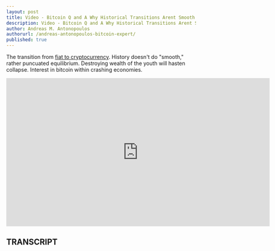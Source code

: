 ```yaml
---
layout: post
title: Video - Bitcoin Q and A Why Historical Transitions Arent Smooth
description: Video - Bitcoin Q and A Why Historical Transitions Arent Smooth
author: Andreas M. Antonopoulos
authorurl: /andreas-antonopoulos-bitcoin-expert/
published: true
---
```


<p>The transition from <a href="/us-customs-agents-are-now-compelling-mobile-passwords/">fiat to cryptocurrency</a>. History doesn't do "smooth," rather puncuated equilibrium. Destroying wealth of the youth will hasten collapse. Interest in bitcoin within crashing economies.</p>

<center><iframe width="700" height="394" src="https://www.youtube.com/embed/VujCVYEgiJ8?list=PLPQwGV1aLnTsHvzevl9BAUlfsfwFfU7aP" frameborder="0" allowfullscreen></iframe></center>

<h2>TRANSCRIPT</h2>
